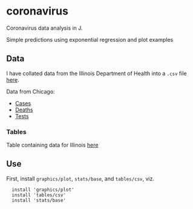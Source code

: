 # coronavirus

Coronavirus data analysis in J.

Simple predictions using exponential regression and plot examples

## Data

I have collated data from the Illinois Department of Health into a `.csv` file
[here](https://github.com/vmchale/coronavirus/blob/master/illinois.csv).

Data from Chicago:
  - [Cases](https://github.com/vmchale/coronavirus/blob/master/chicago.csv)
  - [Deaths](https://github.com/vmchale/coronavirus/blob/master/chicago-deaths.csv)
  - [Tests](https://github.com/vmchale/coronavirus/blob/master/chicago-tested.csv)

### Tables

Table containing data for Illinois
[here](https://vmchale.github.io/coronavirus/ilgen.html)

## Use

First, install `graphics/plot`, `stats/base`, and `tables/csv`, viz.

```
  install 'graphics/plot'
  install 'tables/csv'
  install 'stats/base'
```
